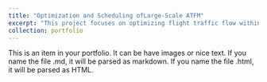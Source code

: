 ```yaml
---
title: "Optimization and Scheduling ofLarge-Scale ATFM"
excerpt: "This project focuses on optimizing flight traffic flow within Chinese major airport network by adjusting flightdeparture times, flight paths, and airspeeds, while minimizing flight conflict risks and delays. To addressthe challenges of high-dimensional optimization variables and the convergence speed required for real-timeoperations in civil aviation, a large-scale cooperative co-evolutionary optimization algorithm was proposed,utilizing flight spatiotemporal variable grouping. This approach reduced flight plan optimization time fromhours to within 10 minutes. The model and algorithm have been applied and validated in the flight flowmanagement systems of the East China and Northeast China Air Traffic Management Bureaus, significantlyreducing the frequency of slot adjustments and improving the operational efficiency of the air traffic system. <br/><img src='/ATFM.png'>"
collection: portfolio
---
```


This is an item in your portfolio. It can be have images or nice text. If you name the file .md, it will be parsed as markdown. If you name the file .html, it will be parsed as HTML. 
